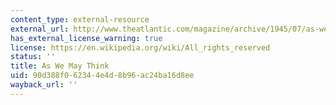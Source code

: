```yaml
---
content_type: external-resource
external_url: http://www.theatlantic.com/magazine/archive/1945/07/as-we-may-think/303881/
has_external_license_warning: true
license: https://en.wikipedia.org/wiki/All_rights_reserved
status: ''
title: As We May Think
uid: 90d388f0-6234-4e4d-8b96-ac24ba16d8ee
wayback_url: ''
---
```

